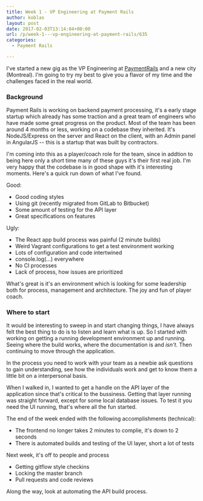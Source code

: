```yaml
---
title: Week 1 - VP Engineering at Payment Rails
author: koblas
layout: post
date: 2017-02-03T13:14:04+00:00
url: /p/week-1---vp-engineering-at-payment-rails/635
categories:
  - Payment Rails

---
```


I've started a new gig as the VP Engineering at  [PaymentRails](https://paymentrails.com) and a new city (Montreal). I'm going to try my best to give you a flavor of my time and the challenges faced in the real world.

### Background

Payment Rails is working on backend payment processing, it's a early stage startup which already has some traction and a great team of engineers who have made some great progress on the product. Most of the team has been around 4 months or less, working on a codebase they inherited. It's NodeJS/Express on the server and React on the client, with an Admin panel in AngularJS -- this is a startup that was built by contractors.

I'm coming into this as a player/coach role for the team, since in addtion to being here only a short time many of these guys it's their first real job. I'm very happy that the codebase is in good shape with it's interesting moments. Here's a quick run down of what I've found.

Good:

* Good coding styles
* Using git (recently migrated from GitLab to Bitbucket)
* Some amount of testing for the API layer
* Great specifications on features

Ugly:

* The React app build process was painful (2 minute builds)
* Weird Vagrant configurations to get a test environment working
* Lots of configuration and code intertwined
* console.log(...) everywhere
* No CI processes
* Lack of process, how issues are prioritized

What's great is it's an environment which is looking for some leadership both for process, management and architecture. The joy and fun of player coach.

### Where to start

It would be interesting to sweep in and start changing things, I have always felt the best thing to do is to listen and learn what is up. So I started with working on getting a running development environment up and running. Seeing where the build works, where the documentation is and _isn't_. Then continuing to move through the application.

In the process you need to work with your team as a newbie ask questions to gain understanding, see how the individuals work and get to know them a little bit on a interpersonal basis. 

When I walked in, I wanted to get a handle on the API layer of the application since that's critical to the bussiness. Getting that layer running was straight forward, except for some local database issues. To test it you need the UI running, that's where all the fun started.

The end of the week ended with the following accomplishments (technical):

* The frontend no longer takes 2 minutes to complie, it's down to 2 seconds
* There is automated builds and testing of the UI layer, short a lot of tests

Next week, it's off to people and process

* Getting gitflow style checkins
* Locking the master branch
* Pull requests and code reviews

Along the way, look at automating the API build process.
 


